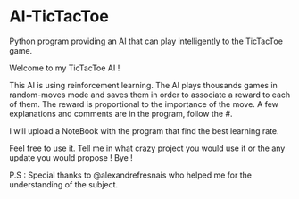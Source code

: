 # AI-TicTacToe
Python program providing an AI that can play intelligently to the TicTacToe game.


Welcome to my TicTacToe AI !

This AI is using reinforcement learning. The AI plays thousands games in random-moves mode and saves them in order to associate a reward to each of them. The reward is proportional to the importance of the move.
A few explanations and comments are in the program, follow the #.

I will upload a NoteBook with the program that find the best learning rate.


Feel free to use it. Tell me in what crazy project you would use it or the any update you would propose ! Bye !

P.S : Special thanks to @alexandrefresnais who helped me for the understanding of the subject.

